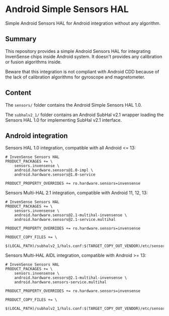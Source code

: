 # Android Simple Sensors HAL

Simple Android Sensors HAL for Android integration without any algorithm.

## Summary

This repository provides a simple Android Sensors HAL for integrating InvenSense chips inside Android system. It doesn't provides any calibration or fusion algorithms inside.

Beware that this integration is not compliant with Android CDD because of the lack of calibration algorithms for gyroscope and magnetometer.

## Content

The `sensors/` folder contains the Android Simple Sensors HAL 1.0.

The `subhalv2_1/` folder contains an Android SubHal v2.1 wrapper loading the Sensors HAL 1.0 for implementing SubHal v2.1 interface.

## Android integration

Sensors HAL 1.0 integration, compatible with all Android <= 13:
```
# InvenSense Sensors HAL
PRODUCT_PACKAGES += \
    sensors.invensense \
    android.hardware.sensors@1.0-impl \
    android.hardware.sensors@1.0-service

PRODUCT_PROPERTY_OVERRIDES += ro.hardware.sensors=invensense
```

Sensors Multi-HAL 2.1 integration, compatible with Android 11, 12, 13:
```
# InvenSense Sensors HAL
PRODUCT_PACKAGES += \
    sensors.invensense \
    android.hardware.sensors@2.1-multihal-invensense \
    android.hardware.sensors@2.1-service.multihal

PRODUCT_PROPERTY_OVERRIDES += ro.hardware.sensors=invensense

PRODUCT_COPY_FILES += \
    $(LOCAL_PATH)/subhalv2_1/hals.conf:$(TARGET_COPY_OUT_VENDOR)/etc/sensors/hals.conf
```

Sensors Multi-HAL AIDL integration, compatible with Android >= 13:
```
# InvenSense Sensors HAL
PRODUCT_PACKAGES += \
    sensors.invensense \
    android.hardware.sensors@2.1-multihal-invensense \
    android.hardware.sensors-service.multihal

PRODUCT_PROPERTY_OVERRIDES += ro.hardware.sensors=invensense

PRODUCT_COPY_FILES += \
    $(LOCAL_PATH)/subhalv2_1/hals.conf:$(TARGET_COPY_OUT_VENDOR)/etc/sensors/hals.conf
```
